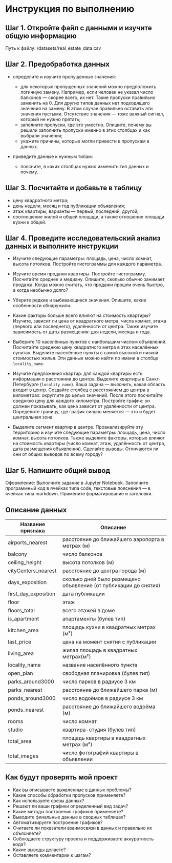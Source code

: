 # Инструкция по выполнению

## Шаг 1. Откройте файл с данными и изучите общую информацию

Путь к файлу: /datasets/real_estate_data.csv

## Шаг 2. Предобработка данных

* определите и изучите пропущенные значения:
  * для некоторых пропущенных значений можно предположить логичную замену.
    Например, если человек не указал число балконов — скорее всего, их нет.
    Такие пропуски правильно заменить на 0. Для других типов данных нет подходящего значения на замену.
    В этом случае правильно оставить эти значения пустыми.
    Отсутствие значения — тоже важный сигнал, который не нужно прятать;
  * заполните пропуски, где это уместно. Опишите, почему вы решили заполнить пропуски именно в этих столбцах и как выбрали значения;
  * укажите причины, которые могли привести к пропускам в данных.

* приведите данные к нужным типам:
  * поясните, в каких столбцах нужно изменить тип данных и почему.

## Шаг 3. Посчитайте и добавьте в таблицу

* цену квадратного метра;
* день недели, месяц и год публикации объявления;
* этаж квартиры; варианты — первый, последний, другой;
* соотношение жилой и общей площади, а также отношение площади кухни к общей.

## Шаг 4. Проведите исследовательский анализ данных и выполните инструкции

* Изучите следующие параметры: площадь, цена, число комнат, высота потолков.
  Постройте гистограммы для каждого параметра.

* Изучите время продажи квартиры. Постройте гистограмму. Посчитайте среднее и медиану.
  Опишите, сколько обычно занимает продажа. Когда можно считать, что продажи прошли очень быстро, а когда необычно долго?

* Уберите редкие и выбивающиеся значения. Опишите, какие особенности обнаружили.

* Какие факторы больше всего влияют на стоимость квартиры?
  Изучите, зависит ли цена от квадратного метра, числа комнат, этажа (первого или последнего), удалённости от центра.
  Также изучите зависимость от даты размещения: дня недели, месяца и года.

* Выберите 10 населённых пунктов с наибольшим числом объявлений.
  Посчитайте среднюю цену квадратного метра в этих населённых пунктах.
  Выделите населённые пункты с самой высокой и низкой стоимостью жилья.
  Эти данные можно найти по имени в столбце `locality_name`.

* Изучите предложения квартир: для каждой квартиры есть информация о расстоянии до центра.
  Выделите квартиры в Санкт-Петербурге (`locality_name`). Ваша задача — выяснить, какая область входит в центр.
  Создайте столбец с расстоянием до центра в километрах: округлите до целых значений.
  После этого посчитайте среднюю цену для каждого километра.
  Постройте график: он должен показывать, как цена зависит от удалённости от центра.
  Определите границу, где график сильно меняется — это и будет центральная зона.

* Выделите сегмент квартир в центре.
  Проанализируйте эту территорию и изучите следующие параметры: площадь, цена, число комнат, высота потолков.
  Также выделите факторы, которые влияют на стоимость квартиры (число комнат, этаж, удалённость от центра, дата размещения объявления). Сделайте выводы. Отличаются ли они от общих выводов по всему городу?

## Шаг 5. Напишите общий вывод

Оформление: Выполните задание в Jupyter Notebook.
Заполните программный код в ячейках типа code, текстовые пояснения — в ячейках типа markdown.
Примените форматирование и заголовки.

## Описание данных

| Название признака    | Описание                                                         |
|----------------------|------------------------------------------------------------------|
| airports_nearest     | расстояние до ближайшего аэропорта в метрах (м)                  |
| balcony              | число балконов                                                   |
| ceiling_height       | высота потолков (м)                                              |
| cityCenters_nearest  | расстояние до центра города (м)                                  |
| days_exposition      | сколько дней было размещено объявление (от публикации до снятия) |
| first_day_exposition | дата публикации                                                  |
| floor                | этаж                                                             |
| floors_total         | всего этажей в доме                                              |
| is_apartment         | апартаменты (булев тип)                                          |
| kitchen_area         | площадь кухни в квадратных метрах (м²)                           |
| last_price           | цена на момент снятия с публикации                               |
| living_area          | жилая площадь в квадратных метрах(м²)                            |
| locality_name        | название населённого пункта                                      |
| open_plan            | свободная планировка (булев тип)                                 |
| parks_around3000     | число парков в радиусе 3 км                                      |
| parks_nearest        | расстояние до ближайшего парка (м)                               |
| ponds_around3000     | число водоёмов в радиусе 3 км                                    |
| ponds_nearest        | расстояние до ближайшего водоёма (м)                             |
| rooms                | число комнат                                                     |
| studio               | квартира-студия (булев тип)                                      |
| total_area           | площадь квартиры в квадратных метрах (м²)                        |
| total_images         | число фотографий квартиры в объявлении                           |

## Как будут проверять мой проект

* Как вы описываете выявленные в данных проблемы?
* Какие способы обработки пропусков применяете?
* Как используете срезы данных?
* Решают ли ваши графики определенный вид задач?
* Какие методы построения графиков применяете?
* Выводите финальные данные в сводных таблицах?
* Автоматизируете построение графиков?
* Считаете ли показатели взаимосвязи в данных и правильно их объясняете?
* Соблюдаете структуру проекта и поддерживаете аккуратность кода?
* Какие выводы делаете?
* Оставляете комментарии к шагам?
